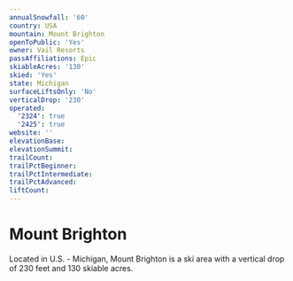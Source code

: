 ```yaml
---
annualSnowfall: '60'
country: USA
mountain: Mount Brighton
openToPublic: 'Yes'
owner: Vail Resorts
passAffiliations: Epic
skiableAcres: '130'
skied: 'Yes'
state: Michigan
surfaceLiftsOnly: 'No'
verticalDrop: '230'
operated:
  '2324': true
  '2425': true
website: ''
elevationBase:
elevationSummit:
trailCount:
trailPctBeginner:
trailPctIntermediate:
trailPctAdvanced:
liftCount:
---
```



# Mount Brighton

Located in U.S. - Michigan, Mount Brighton is a ski area with a vertical drop of 230 feet and 130 skiable acres.
